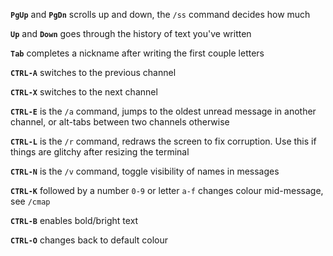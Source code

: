 **`PgUp`** and **`PgDn`** scrolls up and down, the `/ss` command decides how much

**`Up`** and **`Down`** goes through the history of text you've written

**`Tab`** completes a nickname after writing the first couple letters

**`CTRL-A`** switches to the previous channel

**`CTRL-X`** switches to the next channel

**`CTRL-E`** is the `/a` command, jumps to the oldest unread message in another channel, or alt-tabs between two channels otherwise

**`CTRL-L`** is the `/r` command, redraws the screen to fix corruption. Use this if things are glitchy after resizing the terminal

**`CTRL-N`** is the `/v` command, toggle visibility of names in messages

**`CTRL-K`** followed by a number `0-9` or letter `a-f` changes colour mid-message, see `/cmap`

**`CTRL-B`** enables bold/bright text

**`CTRL-O`** changes back to default colour
